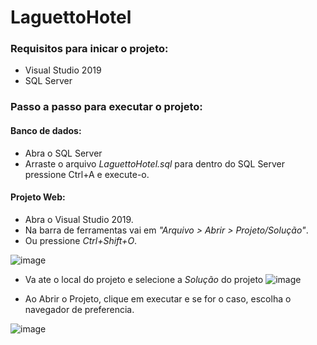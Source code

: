 # LaguettoHotel

### Requisitos para inicar o projeto:
- Visual Studio 2019
- SQL Server



### Passo a passo para executar o projeto:

#### Banco de dados:
- Abra o SQL Server
- Arraste o arquivo *LaguettoHotel.sql* para dentro do SQL Server pressione Ctrl+A e execute-o.


#### Projeto Web:

- Abra o Visual Studio 2019.
- Na barra de ferramentas vai em _*"Arquivo > Abrir > Projeto/Solução"*_.
- Ou pressione *Ctrl+Shift+O*.

![image](https://user-images.githubusercontent.com/58490187/143659358-fa32ac74-3046-4824-860e-6d5f2cb389e8.png)


- Va ate o local do projeto e selecione a *Solução* do projeto
![image](https://user-images.githubusercontent.com/58490187/143659424-f1d7022a-6d2f-44d9-9001-f9d7192eafd1.png)



- Ao Abrir o Projeto, clique em executar e se for o caso, escolha o navegador de preferencia.

![image](https://user-images.githubusercontent.com/58490187/143658724-34b6c162-345c-48d3-b21b-9b4698ec2841.png)

